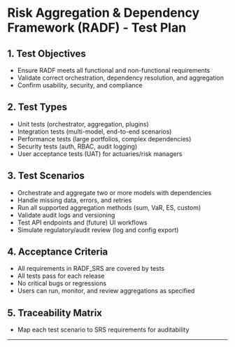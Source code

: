 # Risk Aggregation & Dependency Framework (RADF) - Test Plan

## 1. Test Objectives
- Ensure RADF meets all functional and non-functional requirements
- Validate correct orchestration, dependency resolution, and aggregation
- Confirm usability, security, and compliance

## 2. Test Types
- Unit tests (orchestrator, aggregation, plugins)
- Integration tests (multi-model, end-to-end scenarios)
- Performance tests (large portfolios, complex dependencies)
- Security tests (auth, RBAC, audit logging)
- User acceptance tests (UAT) for actuaries/risk managers

## 3. Test Scenarios
- Orchestrate and aggregate two or more models with dependencies
- Handle missing data, errors, and retries
- Run all supported aggregation methods (sum, VaR, ES, custom)
- Validate audit logs and versioning
- Test API endpoints and (future) UI workflows
- Simulate regulatory/audit review (log and config export)

## 4. Acceptance Criteria
- All requirements in RADF_SRS are covered by tests
- All tests pass for each release
- No critical bugs or regressions
- Users can run, monitor, and review aggregations as specified

## 5. Traceability Matrix
- Map each test scenario to SRS requirements for auditability

---
